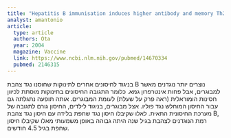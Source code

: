```yaml
---
title: "Hepatitis B immunisation induces higher antibody and memory Th2 responses in new-borns than in adults"
analyst: amantonio
article:
  type: article
  authors: Ota
  year: 2004
  magazine: Vaccine
  link: https://www.ncbi.nlm.nih.gov/pubmed/14670334
  pubmed: 2146315
---
```


בניגוד לחיסונים אחרים לתינוקות שחוסנו נגד צהבת B נוצרים יותר נוגדנים מאשר למבוגרים, אבל פחות אינטרפרון גמא. כלומר התגובה החיסונים בתינוקות מוסתת לכיוון חסינות הומוראלית (ראה פרק על שעלת) לעומת המבוגרים. אותה תופעה נתגלתה גם עבור החיסון המוחלש נגד פוליו.
אצל מבוגרים, בניגוד לילדים, החיסון גורם לתגובה של מערכת החיסונית התאית.
לאלו שקיבלו חיסון נגד שחפת בלידה עם חיסון נגד צהבת B, רמת הנוגדנים לצהבת בגיל שנה היתה גבוהה באופן משמעותי מאלו שקיבלו חיסון שחפת בגיל 4.5 חודשים.
